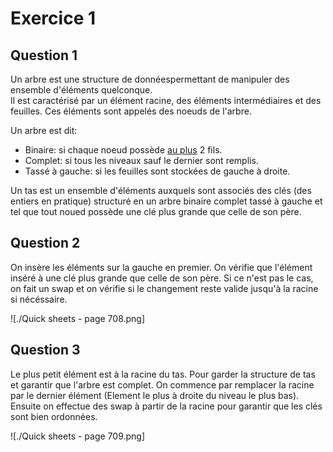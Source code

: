 # Exercice 1

## Question 1

Un arbre est une structure de donnéespermettant de manipuler des ensemble d'éléments quelconque.  
Il est caractérisé par un élément racine, des éléments intermédiaires et des feuilles. Ces éléments
sont appelés des noeuds de l'arbre.  

Un arbre est dit:
- Binaire: si chaque noeud possède <u>au plus</u> 2 fils.
- Complet: si tous les niveaux sauf le dernier sont remplis.
- Tassé à gauche: si les feuilles sont stockées de gauche à droite.

Un tas est un ensemble d'éléments auxquels sont associés des clés (des entiers en pratique)
structuré en un arbre binaire complet tassé à gauche et tel que tout noued possède une clé plus grande
que celle de son père.

## Question 2

On insère les éléments sur la gauche en premier. On vérifie que l'élément inséré à une clé plus 
grande que celle de son père. Si ce n'est pas le cas, on fait un swap et on vérifie si le changement 
reste valide jusqu'à la racine si nécéssaire.  

![./Quick sheets - page 708.png]

## Question 3

Le plus petit élément est à la racine du tas. Pour garder la structure de tas et garantir que l'arbre 
est complet. On commence par remplacer la racine par le dernier élément (Element le plus à droite du 
niveau le plus bas). Ensuite on effectue des swap à partir de la racine pour garantir que les clés 
sont bien ordonnées.

![./Quick sheets - page 709.png]
